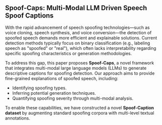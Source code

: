 ## Spoof-Caps: Multi-Modal LLM Driven Speech Spoof Captions

With the rapid advancement of speech spoofing technologies—such as voice cloning, speech synthesis, and voice conversion—the detection of spoofed speech demands more efficient and explainable solutions. Current detection methods typically focus on binary classification (e.g., labeling speech as "spoofed" or "real"), which often lacks interpretability regarding specific spoofing characteristics or generation methodologies.

To address this gap, this paper proposes **Spoof-Caps**, a novel framework that integrates multi-modal large language models (LLMs) to generate descriptive captions for spoofing detection. Our approach aims to provide fine-grained explanations of spoofed speech, including:

- Identifying spoofing types.
- Inferring potential generation techniques.
- Quantifying spoofing severity through multi-modal analysis.

To enable these capabilities, we have constructed a novel **Spoof-Caption dataset** by augmenting standard spoofing corpora with multi-level textual annotations.
